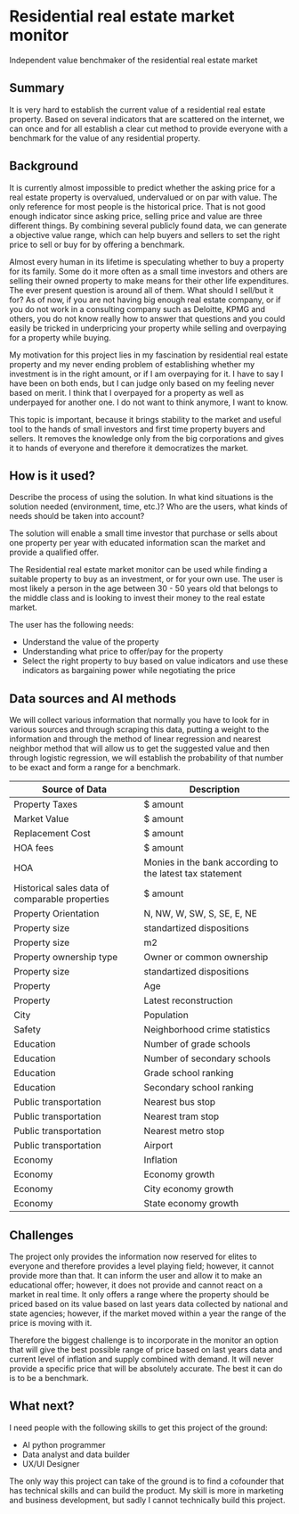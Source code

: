 # Residential real estate market monitor
Independent value benchmaker of the residential real estate market

## Summary

It is very hard to establish the current value of a residential real estate property. Based on several indicators that are scattered on the internet, we can once and for all establish a clear cut method to provide everyone with a benchmark for the value of any residential property.

## Background

It is currently almost impossible to predict whether the asking price for a real estate property is overvalued, undervalued or on par with value. The only reference for most people is the historical price. That is not good enough indicator since asking price, selling price and value are three different things. By combining several publicly found data, we can generate a objective value range, which can help buyers and sellers to set the right price to sell or buy for by offering a benchmark.

Almost every human in its lifetime is speculating whether to buy a property for its family. Some do it more often as a small time investors and others are selling their owned property to make means for their other life expenditures. The ever present question is around all of them. What should I sell/but it for? As of now, if you are not having big enough real estate company, or if you do not work in a consulting company such as Deloitte, KPMG and others, you do not know really how to answer that questions and you could easily be tricked in underpricing your property while selling and overpaying for a property while buying. 

My motivation for this project lies in my fascination by residential real estate property and my never ending problem of establishing whether my investment is in the right amount, or if I am overpaying for it. I have to say I have been on both ends, but I can judge only based on my feeling never based on merit. I think that I overpayed for a property as well as underpayed for another one. I do not want to think anymore, I want to know.

This topic is important, because it brings stability to the market and useful tool to the hands of small investors and first time property buyers and sellers. It removes the knowledge only from the big corporations and gives it to hands of everyone and therefore it democratizes the market.

## How is it used?

Describe the process of using the solution. In what kind situations is the solution needed (environment, time, etc.)? Who are the users, what kinds of needs should be taken into account?

The solution will enable a small time investor that purchase or sells about one property per year with educated information scan the market and provide a qualified offer.

The Residential real estate market monitor can be used while finding a suitable property to buy as an investment, or for your own use. The user is most likely a person in the age between 30 - 50 years old that belongs to the middle class and is looking to invest their money to the real estate market. 

The user has the following needs:
* Understand the value of the property
* Understanding what price to offer/pay for the property
* Select the right property to buy based on value indicators and use these indicators as bargaining power while negotiating the price

## Data sources and AI methods

We will collect various information that normally you have to look for in various sources and through scraping this data, putting a weight to the information and through the method of linear regression and nearest neighbor method that will allow us to get the suggested value and then through logistic regression, we will establish the probability of that number to be exact and form a range for a benchmark.

| Source of Data      | Description |
| ----------- | ----------- |
| Property Taxes| $ amount|
| Market Value| $ amount|
| Replacement Cost| $ amount|
| HOA fees   | $ amount|
| HOA  | Monies in the bank according to the latest tax statement |
| Historical sales data of comparable properties   | $ amount|
| Property Orientation   | N, NW, W, SW, S, SE, E, NE |
| Property size   | standartized dispositions |
| Property size   | m2 |
| Property ownership type   | Owner or common ownership |
| Property size   | standartized dispositions |
| Property   | Age |
| Property   | Latest reconstruction |
| City   | Population |
| Safety  | Neighborhood crime statistics |
| Education  | Number of grade schools |
| Education  | Number of secondary schools |
| Education  | Grade school ranking |
| Education  | Secondary school ranking |
| Public transportation  | Nearest bus stop |
| Public transportation  | Nearest tram stop |
| Public transportation  | Nearest metro stop |
| Public transportation  | Airport |
| Economy  | Inflation |
| Economy  | Economy growth |
| Economy  | City economy growth |
| Economy  | State economy growth |


## Challenges

The project only provides the information now reserved for elites to everyone and therefore provides a level playing field; however, it cannot provide more than that. It can inform the user and allow it to make an educational offer; however, it does not provide and cannot react on a market in real time. It only offers a range where the property should be priced based on its value based on last years data collected by national and state agencies; however, if the market moved within a year the range of the price is moving with it. 

Therefore the biggest challenge is to incorporate in the monitor an option that will give the best possible range of price based on last years data and current level of inflation and supply combined with demand. It will never provide a specific price that will be absolutely accurate. The best it can do is to be a benchmark.

## What next?

I need people with the following skills to get this project of the ground:
* AI python programmer
* Data analyst and data builder
* UX/UI Designer

The only way this project can take of the ground is to find a cofounder that has technical skills and can build the product. My skill is more in marketing and business development, but sadly I cannot technically build this project.

